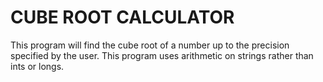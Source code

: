 # CUBE ROOT CALCULATOR
This program will find the cube root of a number up to the precision specified by the user. This program uses arithmetic on strings rather than ints or longs.
